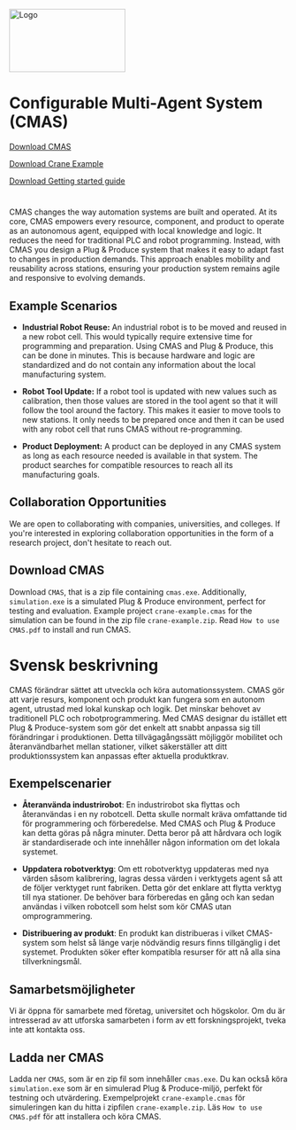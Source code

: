 
<p align="left">
  <img src="https://www.hv.se/globalassets/bilder/logotyper_piktogram/university-west-logotype-blue.png" alt="Logo" width="210" height="114">
</p>

# 

# Configurable Multi-Agent System (CMAS)



[Download CMAS](https://github.com/UniversityWest-IndustrialAutomation/CMAS/raw/main/CMAS-2.7.zip)
 
[Download Crane Example](https://github.com/UniversityWest-IndustrialAutomation/CMAS/raw/main/crane-example.zip)

[Download Getting started guide](https://github.com/UniversityWest-IndustrialAutomation/CMAS/raw/main/How%20to%20use%20CMAS.pdf)
#
CMAS changes the way automation systems are built and operated. At its core, CMAS empowers every resource, component, and product to operate as an autonomous agent, equipped with local knowledge and logic. It reduces the need for traditional PLC and robot programming. Instead, with CMAS you design a Plug & Produce system that makes it easy to adapt fast to changes in production demands. This approach enables mobility and reusability across stations, ensuring your production system remains agile and responsive to evolving demands.

## Example Scenarios

- **Industrial Robot Reuse:** An industrial robot is to be moved and reused in a new robot cell. This would typically require extensive time for programming and preparation. Using CMAS and Plug & Produce, this can be done in minutes. This is because hardware and logic are standardized and do not contain any information about the local manufacturing system.

- **Robot Tool Update:** If a robot tool is updated with new values such as calibration, then those values are stored in the tool agent so that it will follow the tool around the factory. This makes it easier to move tools to new stations. It only needs to be prepared once and then it can be used with any robot cell that runs CMAS without re-programming.

- **Product Deployment:** A product can be deployed in any CMAS system as long as each resource needed is available in that system. The product searches for compatible resources to reach all its manufacturing goals.

## Collaboration Opportunities

We are open to collaborating with companies, universities, and colleges. If you're interested in exploring collaboration opportunities in the form of a research project, don't hesitate to reach out.

## Download CMAS
Download `CMAS`, that is a zip file containing `cmas.exe`. Additionally, `simulation.exe` is a simulated Plug & Produce environment, perfect for testing and evaluation. Example project `crane-example.cmas` for the simulation can be found in the zip file `crane-example.zip`. Read `How to use CMAS.pdf` to install and run CMAS.



#


# Svensk beskrivning

CMAS förändrar sättet att utveckla och köra automationssystem. CMAS gör att varje resurs, komponent och produkt kan fungera som en autonom agent, utrustad med lokal kunskap och logik. Det minskar behovet av traditionell PLC och robotprogrammering. Med CMAS designar du istället ett Plug & Produce-system som gör det enkelt att snabbt anpassa sig till förändringar i produktionen. Detta tillvägagångssätt möjliggör mobilitet och återanvändbarhet mellan stationer, vilket säkerställer att ditt produktionssystem kan anpassas efter aktuella produktkrav.

## Exempelscenarier

- **Återanvända industrirobot**: En industrirobot ska flyttas och återanvändas i en ny robotcell. Detta skulle normalt kräva omfattande tid för programmering och förberedelse. Med CMAS och Plug & Produce kan detta göras på några minuter. Detta beror på att hårdvara och logik är standardiserade och inte innehåller någon information om det lokala systemet.

- **Uppdatera robotverktyg**: Om ett robotverktyg uppdateras med nya värden såsom kalibrering, lagras dessa värden i verktygets agent så att de följer verktyget runt fabriken. Detta gör det enklare att flytta verktyg till nya stationer. De behöver bara förberedas en gång och kan sedan användas i vilken robotcell som helst som kör CMAS utan omprogrammering.

- **Distribuering av produkt**: En produkt kan distribueras i vilket CMAS-system som helst så länge varje nödvändig resurs finns tillgänglig i det systemet. Produkten söker efter kompatibla resurser för att nå alla sina tillverkningsmål.

## Samarbetsmöjligheter

Vi är öppna för samarbete med företag, universitet och högskolor. Om du är intresserad av att utforska samarbeten i form av ett forskningsprojekt, tveka inte att kontakta oss.

## Ladda ner CMAS

Ladda ner `CMAS`, som är en zip fil som innehåller `cmas.exe`. Du kan också köra `simulation.exe` som är en simulerad Plug & Produce-miljö, perfekt för testning och utvärdering. Exempelprojekt `crane-example.cmas` för simuleringen kan du hitta i zipfilen `crane-example.zip`. Läs `How to use CMAS.pdf` för att installera och köra CMAS.

